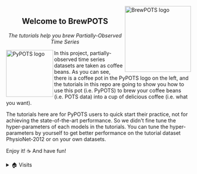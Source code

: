 <a href="https://github.com/WenjieDu/PyPOTS">
    <img alt="BrewPOTS logo" src="https://pypots.com/figs/pypots_logos/BrewPOTS_logo_FFBG.svg" width="180" align="right">
</a>

<h2 align="center">Welcome to BrewPOTS</h2>

*<p align="center">The tutorials help you brew Partially-Observed Time Series</p>*

<a href="https://github.com/WenjieDu/PyPOTS">
    <img src="https://pypots.com/figs/pypots_logos/PyPOTS_logo_FFBG.svg" align="left" width="128" alt="PyPOTS logo"/>
</a>
In this project, partially-observed time series datasets are taken as coffee beans.
As you can see, there is a coffee pot in the PyPOTS logo on the left,
and the tutorials in this repo are going to show you how to use this pot (i.e. PyPOTS) to brew your
coffee beans (i.e. POTS data) into a cup of delicious coffee (i.e. what you want).

The tutorials here are for PyPOTS users to quick start their practice, not for achieving the state-of-the-art performance.
So we didn't fine tune the hyper-parameters of each models in the tutorials.
You can tune the hyper-parameters by yourself to get better performance on the tutorial dataset PhysioNet-2012 or on your own datasets.

Enjoy it! ☕️ And have fun!

<details>
<summary>🏠 Visits</summary>
<a href="https://github.com/WenjieDu/BrewPOTS">
    <img alt="BrewPOTS visits" align="left" src="https://hits.seeyoufarm.com/api/count/incr/badge.svg?url=https%3A%2F%2Fgithub.com%2FWenjieDu%2FBrewPOTS&count_bg=%23009A0A&title_bg=%23555555&icon=&icon_color=%23E7E7E7&title=Visits&edge_flat=false">
</a>
</details>
